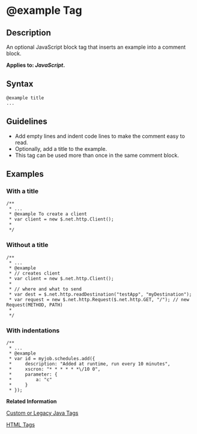 <!-- loiofdaaea2ec1af4245be3ad383e8af04a1 -->

# @example Tag



## Description

An optional JavaScript block tag that inserts an example into a comment block.

**Applies to: *JavaScript*.**



## Syntax

```
@example title
...
```



## Guidelines

-   Add empty lines and indent code lines to make the comment easy to read.
-   Optionally, add a title to the example.
-   This tag can be used more than once in the same comment block.



## Examples



### With a title

```
/**
 * ...
 * @example To create a client
 * var client = new $.net.http.Client();
 *
 */
```



### Without a title

```
/**
 * ...
 * @example
 * // creates client
 * var client = new $.net.http.Client();
 * 
 * // where and what to send
 * var dest = $.net.http.readDestination("testApp", "myDestination");
 * var request = new $.net.http.Request($.net.http.GET, "/"); // new Request(METHOD, PATH)
 *
 */ 
```



### With indentations

```
/**
 * ...
 * @example
 * var id = myjob.schedules.add({
 *     description: "Added at runtime, run every 10 minutes",
 *     xscron: "* * * * * *\/10 0",
 *     parameter: {
 *         a: "c"
 *     }
 * });
```

**Related Information**  


[Custom or Legacy Java Tags](custom-or-legacy-java-tags-e12c967.md "A list of custom or legacy tags that appear in the Java API documentation.")

[HTML Tags](html-tags-bf50118.md "A reference of the HTML tags that you can use in documentation comments.")

